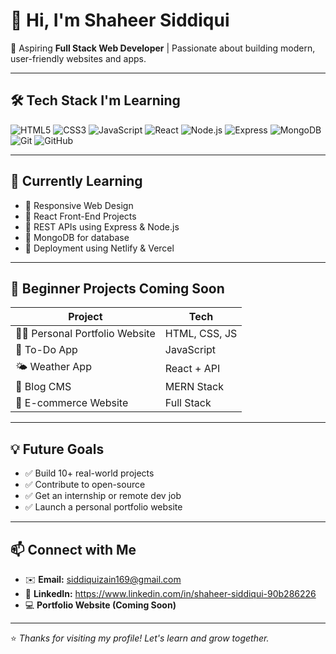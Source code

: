 # 👋 Hi, I'm Shaheer Siddiqui

🎯 Aspiring **Full Stack Web Developer** | Passionate about building modern, user-friendly websites and apps.

---

## 🛠 Tech Stack I'm Learning

![HTML5](https://img.shields.io/badge/HTML5-E34F26?style=flat&logo=html5&logoColor=white)
![CSS3](https://img.shields.io/badge/CSS3-1572B6?style=flat&logo=css3&logoColor=white)
![JavaScript](https://img.shields.io/badge/JavaScript-F7DF1E?style=flat&logo=javascript&logoColor=black)
![React](https://img.shields.io/badge/React-61DAFB?style=flat&logo=react&logoColor=black)
![Node.js](https://img.shields.io/badge/Node.js-339933?style=flat&logo=node.js&logoColor=white)
![Express](https://img.shields.io/badge/Express.js-000000?style=flat&logo=express&logoColor=white)
![MongoDB](https://img.shields.io/badge/MongoDB-4EA94B?style=flat&logo=mongodb&logoColor=white)
![Git](https://img.shields.io/badge/Git-F05032?style=flat&logo=git&logoColor=white)
![GitHub](https://img.shields.io/badge/GitHub-181717?style=flat&logo=github&logoColor=white)

---

## 🌱 Currently Learning

- 🔹 Responsive Web Design
- 🔹 React Front-End Projects
- 🔹 REST APIs using Express & Node.js
- 🔹 MongoDB for database
- 🔹 Deployment using Netlify & Vercel

---

## 📂 Beginner Projects Coming Soon

| Project | Tech |
|--------|------|
| 🧑‍💼 Personal Portfolio Website | HTML, CSS, JS |
| 📝 To-Do App | JavaScript |
| 🌤 Weather App | React + API |
| 📰 Blog CMS | MERN Stack |
| 🛒 E-commerce Website | Full Stack |

---

## 💡 Future Goals

- ✅ Build 10+ real-world projects
- ✅ Contribute to open-source
- ✅ Get an internship or remote dev job
- ✅ Launch a personal portfolio website

---

## 📫 Connect with Me

- ✉️ **Email:** siddiquizain169@gmail.com
- 💼 **LinkedIn:** https://www.linkedin.com/in/shaheer-siddiqui-90b286226
- 💻 **Portfolio Website (Coming Soon)**

---

⭐️ *Thanks for visiting my profile! Let's learn and grow together.*
